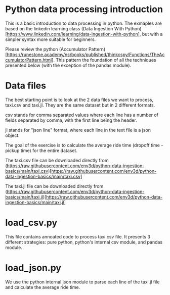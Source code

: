 # Python data processing introduction

This is a basic introduction to data processing in python. The exmaples are based on the 
linkedin learning class (Data Ingestion With Python)
[https://www.linkedin.com/learning/data-ingestion-with-python], but with a simpler syntax 
more suitable for beginners.

Please review the python (Accumulator Pattern)[https://runestone.academy/ns/books/published/thinkcspy/Functions/TheAccumulatorPattern.html].  This pattern the foundation of all the techniques 
presented below (with the exception of the pandas module).

# Data files

The best starting point is to look at the 2 data files we want to process, taxi.csv and
taxi.jl.  They are the same dataset but in 2 different formats.  

csv stands for comma separated values where each line has a number of fields separated by 
comma, with the first line being the header.

jl stands for "json line" format, where each line in the text file is a json object.

The goal of the exercise is to calculate the average ride time (dropoff time - pickup time)
for the entire dataset.

The taxi.csv file can be downloaded directly from (https://raw.githubusercontent.com/env3d/python-data-ingestion-basics/main/taxi.csv)[https://raw.githubusercontent.com/env3d/python-data-ingestion-basics/main/taxi.csv]

The taxi.jl file can be downloaded directly from (https://raw.githubusercontent.com/env3d/python-data-ingestion-basics/main/taxi.jl)[https://raw.githubusercontent.com/env3d/python-data-ingestion-basics/main/taxi.jl]

# load_csv.py

This file contains annoated code to process taxi.csv file.  It presents 3 different
strategies: pure python, python's internal csv module, and pandas module.

# load_json.py

We use the python internal json module to parse each line of the taxi.jl file and 
calculate the average ride time.  

